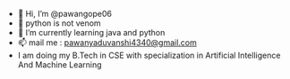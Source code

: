 - 👋 Hi, I’m @pawangope06
- 👀 python is not venom
- 🌱 I’m currently learning java and python
- 📫 mail me : pawanyaduvanshi4340@gmail.com
- I am doing my B.Tech in CSE with specialization in Artificial Intelligence And Machine Learning

<!---
pawangope06/pawangope06 is a ✨ special ✨ repository because its `README.md` (this file) appears on your GitHub profile.
You can click the Preview link to take a look at your changes.
--->
